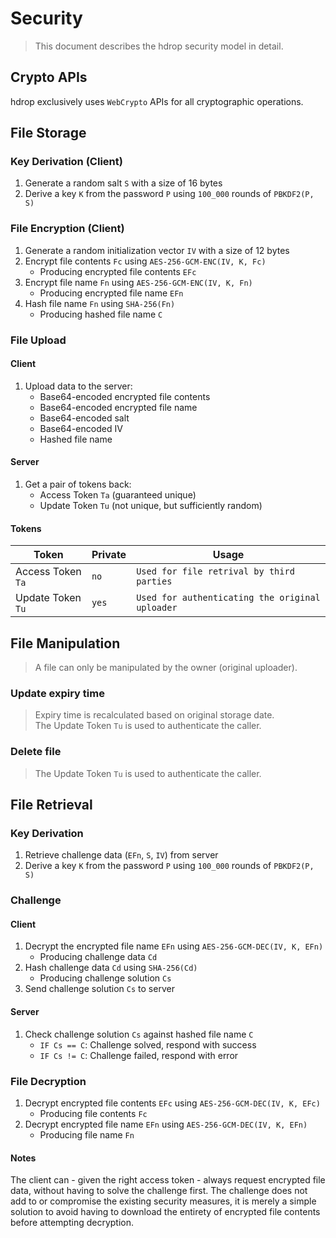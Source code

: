 # Security
> This document describes the hdrop security model in detail.

## Crypto APIs

hdrop exclusively uses `WebCrypto` APIs for all cryptographic operations.

## File Storage

### Key Derivation (Client)

1. Generate a random salt `S` with a size of 16 bytes
2. Derive a key `K` from the password `P` using `100_000` rounds of `PBKDF2(P, S)`

### File Encryption (Client)

1. Generate a random initialization vector `IV` with a size of 12 bytes
2. Encrypt file contents `Fc` using `AES-256-GCM-ENC(IV, K, Fc)`
   - Producing encrypted file contents `EFc`
3. Encrypt file name `Fn` using `AES-256-GCM-ENC(IV, K, Fn)`
   - Producing encrypted file name `EFn`
4. Hash file name `Fn` using `SHA-256(Fn)`
   - Producing hashed file name `C`

### File Upload

#### Client

1. Upload data to the server:
   - Base64-encoded encrypted file contents
   - Base64-encoded encrypted file name
   - Base64-encoded salt
   - Base64-encoded IV
   - Hashed file name
  
#### Server

1. Get a pair of tokens back:
   - Access Token `Ta` (guaranteed unique)
   - Update Token `Tu` (not unique, but sufficiently random)

#### Tokens

| Token             | Private | Usage                                           |
| ----------------- | ------- | ----------------------------------------------- |
| Access Token `Ta` | `no`    | `Used for file retrival by third parties`       |
| Update Token `Tu` | `yes`   | `Used for authenticating the original uploader` |

## File Manipulation
> A file can only be manipulated by the owner (original uploader).

### Update expiry time
> Expiry time is recalculated based on original storage date.<br>
> The Update Token `Tu` is used to authenticate the caller.

### Delete file
> The Update Token `Tu` is used to authenticate the caller.

## File Retrieval

### Key Derivation

1. Retrieve challenge data (`EFn`, `S`, `IV`) from server
2. Derive a key `K` from the password `P` using `100_000` rounds of `PBKDF2(P, S)`

### Challenge

#### Client

1. Decrypt the encrypted file name `EFn` using `AES-256-GCM-DEC(IV, K, EFn)`
   - Producing challenge data `Cd`
2. Hash challenge data `Cd` using `SHA-256(Cd)`
   - Producing challenge solution `Cs`
3. Send challenge solution `Cs` to server

#### Server

1. Check challenge solution `Cs` against hashed file name `C`
   - `IF Cs == C`: Challenge solved, respond with success
   - `IF Cs != C`: Challenge failed, respond with error

### File Decryption

1. Decrypt encrypted file contents `EFc` using `AES-256-GCM-DEC(IV, K, EFc)`
   - Producing file contents `Fc`
2. Decrypt encrypted file name `EFn` using `AES-256-GCM-DEC(IV, K, EFn)`
   - Producing file name `Fn`

#### Notes

The client can - given the right access token - always request encrypted file data, without having to solve the challenge first. The challenge does not add to or compromise the existing security measures, it is merely a simple solution to avoid having to download the entirety of encrypted file contents before attempting decryption.